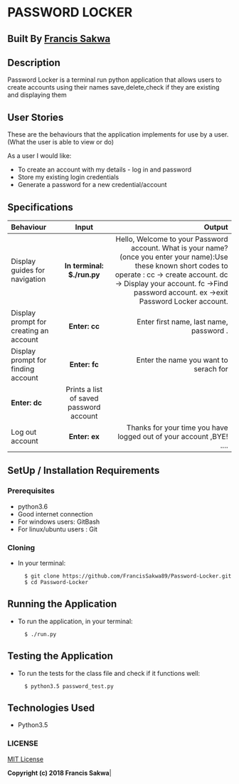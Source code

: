 # PASSWORD LOCKER

## Built By [Francis Sakwa](https://github.com/FrancisSakwa89/)

## Description
Password Locker is a terminal run python application that allows users to create accounts using their names save,delete,check if they are existing and displaying them

## User Stories
These are the behaviours that the application implements for use by a user.(What the user is able to view or do)

As a user I would like:
* To create an account with my details - log in and password
* Store my existing login credentials
* Generate a password for a new credential/account


## Specifications
| Behaviour | Input | Output |
| :---------------- | :---------------: | ------------------: |
| Display guides for navigation | **In terminal: $./run.py** | Hello, Welcome to your Password account. What is your name? (once you enter your name):Use these known short codes to operate : cc -> create account.  dc -> Display your account.  fc ->Find password account.  ex ->exit Password Locker account. |
| Display prompt for creating an account | **Enter: cc** | Enter first name, last name, password  .|
| Display prompt for finding account | **Enter: fc** | Enter the name you want to serach for  |
| **Enter: dc** | Prints a list of saved password account |
| Log out account  | **Enter: ex** | Thanks for your time you have logged out of your account ,BYE! ....|


## SetUp / Installation Requirements
### Prerequisites
* python3.6
* Good internet connection
* For windows users:  GitBash
* For linux/ubuntu users : Git


### Cloning
* In your terminal:

        $ git clone https://github.com/FrancisSakwa89/Password-Locker.git
        $ cd Password-Locker

## Running the Application
* To run the application, in your terminal:

        $ ./run.py


## Testing the Application
* To run the tests for the class file and check if it functions well:

        $ python3.5 password_test.py

## Technologies Used
* Python3.5

### LICENSE
[MIT License](https://choosealicense.com/licenses/mit/#)

 __Copyright (c) 2018 Francis Sakwa__|

